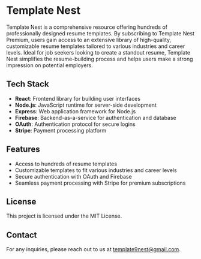 # Template Nest

Template Nest is a comprehensive resource offering hundreds of professionally designed resume templates. By subscribing to Template Nest Premium, users gain access to an extensive library of high-quality, customizable resume templates tailored to various industries and career levels. Ideal for job seekers looking to create a standout resume, Template Nest simplifies the resume-building process and helps users make a strong impression on potential employers.

## Tech Stack

- **React**: Frontend library for building user interfaces
- **Node.js**: JavaScript runtime for server-side development
- **Express**: Web application framework for Node.js
- **Firebase**: Backend-as-a-service for authentication and database
- **OAuth**: Authentication protocol for secure logins
- **Stripe**: Payment processing platform

## Features

- Access to hundreds of resume templates
- Customizable templates to fit various industries and career levels
- Secure authentication with OAuth and Firebase
- Seamless payment processing with Stripe for premium subscriptions

## License

This project is licensed under the MIT License.

## Contact

For any inquiries, please reach out to us at [template9nest@gmail.com](mailto:template9nest@gmail.com).

